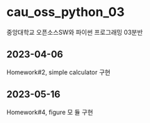# cau_oss_python_03
중앙대학교 오픈소스SW와 파이썬 프로그래밍 03분반

## 2023-04-06
Homework#2, simple calculator 구현

## 2023-05-16
Homework#4, figure 모 듈 구현
